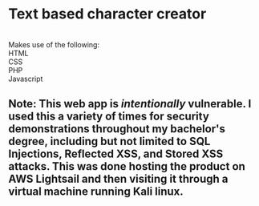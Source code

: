 <h1>Text based character creator</h1>
<br>
Makes use of the following:
<br>
HTML
<br>
CSS
<br>
PHP
<br>
Javascript
<br> 
<h2>
  Note: This web app is <i>intentionally</i> vulnerable. I used this a variety of times for security demonstrations throughout my bachelor's degree, including but not limited to SQL Injections, Reflected XSS, and Stored XSS attacks. This was done hosting the product on AWS Lightsail and then visiting it through a virtual machine running Kali linux. 
</h2>
